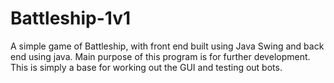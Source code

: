# Battleship-1v1
A simple game of Battleship, with front end built using Java Swing and back end using java. Main purpose of this program is for further development. This is simply a base for working out the GUI and testing out bots.
